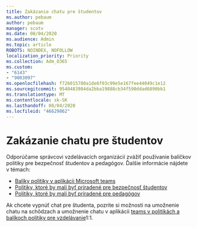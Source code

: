 ```yaml
---
title: Zakázanie chatu pre študentov
ms.author: pebaum
author: pebaum
manager: scotv
ms.date: 08/04/2020
ms.audience: Admin
ms.topic: article
ROBOTS: NOINDEX, NOFOLLOW
localization_priority: Priority
ms.collection: Adm_O365
ms.custom:
- "6143"
- "9003097"
ms.openlocfilehash: f726015780a1de6f03c99e5e167fee44049c1e12
ms.sourcegitcommit: 9540483984da2bba19888cb34f590ddad6890bb1
ms.translationtype: MT
ms.contentlocale: sk-SK
ms.lasthandoff: 08/04/2020
ms.locfileid: "46629862"
---
```

# <a name="disable-chat-for-students"></a>Zakázanie chatu pre študentov

Odporúčame správcovi vzdelávacích organizácií zvážiť používanie balíčkov politiky pre bezpečnosť študentov a pedagógov. Ďalšie informácie nájdete v témach:

- [Balíky politiky v aplikácii Microsoft teams](https://docs.microsoft.com/microsoftteams/policy-packages-edu#policy-packages-in-microsoft-teams)
- [Politiky, ktoré by mali byť priradené pre bezpečnosť študentov](https://docs.microsoft.com/microsoftteams/policy-packages-edu#policies-that-should-be-assigned-for-student-safety)
- [Politiky, ktoré by mali byť priradené pre pedagógov](https://docs.microsoft.com/microsoftteams/policy-packages-edu#policies-that-should-be-assigned-for-educators) 

Ak chcete vypnúť chat pre študenta, pozrite si možnosti na umožnenie chatu na schôdzach a umožnenie chatu v aplikácii [teams v politikách a balíkoch politiky pre vzdelávanie](https://docs.microsoft.com/microsoftteams/policy-packages-edu)1:1.